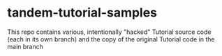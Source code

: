 # tandem-tutorial-samples
This repo contains various, intentionally "hacked" Tutorial source code (each in its own branch) and the copy of the original Tutorial code in the main branch
